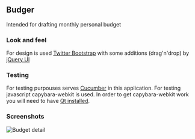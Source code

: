 ## Budger

Intended for drafting monthly personal budget

### Look and feel

For design is used [Twitter Bootstrap](http://twitter.github.com/bootstrap/) with some additions (drag'n'drop) by [jQuery UI](http://jqueryui.com/)

### Testing

For testing purpouses serves [Cucumber](http://cukes.info/) in this application. For testing javascript capybara-webkit is used. In order to get capybara-webkit work you will need to have [Qt installed](https://github.com/thoughtbot/capybara-webkit/wiki/Installing-Qt).

### Screenshots

![Budget detail](https://img.skitch.com/20120220-e8k9hbhpk9u6dbi2yrcuhghjge.png)
